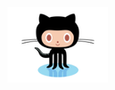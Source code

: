 
 
  

<a href="https://github.com/sofien-NJ" target="_blank">
<img align="center" alt="Sofien " width="180px" src="https://github.com/sofiennjeimi/sofiennjeimi/blob/main/octocat.gif?raw=true" />
</a>
